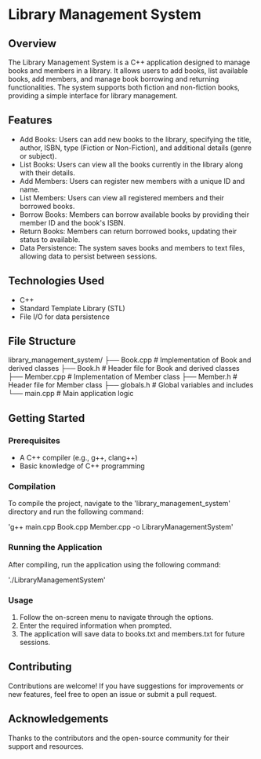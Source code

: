 # Library Management System

## Overview

The Library Management System is a C++ application designed to manage books and members in a library. It allows users to add books, list available books, add members, and manage book borrowing and returning functionalities. The system supports both fiction and non-fiction books, providing a simple interface for library management.

## Features

- Add Books: Users can add new books to the library, specifying the title, author, ISBN, type (Fiction or Non-Fiction), and additional details (genre or subject).
- List Books: Users can view all the books currently in the library along with their details.
- Add Members: Users can register new members with a unique ID and name.
- List Members: Users can view all registered members and their borrowed books.
- Borrow Books: Members can borrow available books by providing their member ID and the book's ISBN.
- Return Books: Members can return borrowed books, updating their status to available.
- Data Persistence: The system saves books and members to text files, allowing data to persist between sessions.

## Technologies Used

- C++
- Standard Template Library (STL)
- File I/O for data persistence

## File Structure

library_management_system/
├── Book.cpp         # Implementation of Book and derived classes
├── Book.h           # Header file for Book and derived classes
├── Member.cpp       # Implementation of Member class
├── Member.h         # Header file for Member class
├── globals.h        # Global variables and includes
└── main.cpp         # Main application logic

## Getting Started

### Prerequisites

- A C++ compiler (e.g., g++, clang++)
- Basic knowledge of C++ programming

### Compilation

To compile the project, navigate to the 'library_management_system' directory and run the following command:

'g++ main.cpp Book.cpp Member.cpp -o LibraryManagementSystem'

### Running the Application

After compiling, run the application using the following command:

'./LibraryManagementSystem'

### Usage

1. Follow the on-screen menu to navigate through the options.
2. Enter the required information when prompted.
3. The application will save data to books.txt and members.txt for future sessions.

## Contributing

Contributions are welcome! If you have suggestions for improvements or new features, feel free to open an issue or submit a pull request.

## Acknowledgements

Thanks to the contributors and the open-source community for their support and resources.
